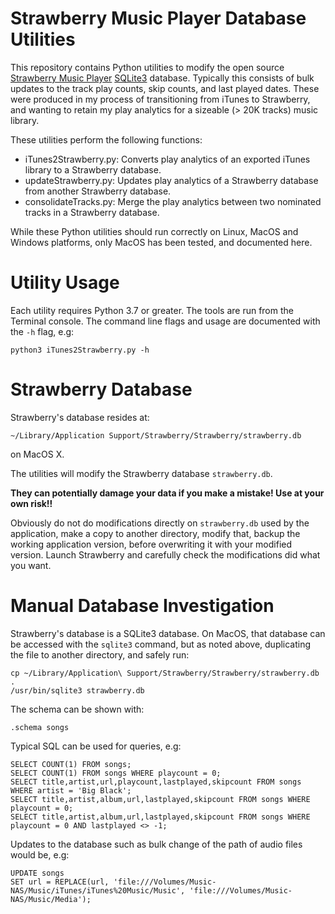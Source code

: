 Strawberry Music Player Database Utilities
==========================================

This repository contains Python utilities to modify the open source
[Strawberry Music Player](https://www.strawberrymusicplayer.org/) [SQLite3](https://sqlite.org/index.html) database.
Typically this consists of bulk updates to the track play counts, skip counts, and last played dates.
These were produced in my process of transitioning from iTunes to Strawberry, and wanting
to retain my play analytics for a sizeable (> 20K tracks) music library.

These utilities perform the following functions:

- iTunes2Strawberry.py: Converts play analytics of an exported iTunes library to a Strawberry database.
- updateStrawberry.py: Updates play analytics of a Strawberry database from another Strawberry database.
- consolidateTracks.py: Merge the play analytics between two nominated tracks in a Strawberry database.

While these Python utilities should run correctly on Linux, MacOS and Windows platforms,
only MacOS has been tested, and documented here.

# Utility Usage

Each utility requires Python 3.7 or greater. The tools are run from the Terminal
console. The command line flags and usage are documented with the `-h` flag, e.g:

```
python3 iTunes2Strawberry.py -h
```

# Strawberry Database 

Strawberry's database resides at:

`~/Library/Application Support/Strawberry/Strawberry/strawberry.db`

on MacOS X.

The utilities will modify the Strawberry database `strawberry.db`.

**They can potentially damage your data if you make a mistake! Use at your own risk!!**

Obviously do not do modifications directly on `strawberry.db` used by the application,
make a copy to another directory, modify that, backup the working application version,
before overwriting it with your modified version. Launch Strawberry and carefully check
the modifications did what you want.

# Manual Database Investigation

Strawberry's database is a SQLite3 database. On MacOS, that database can be accessed with
the `sqlite3` command, but as noted above, duplicating the file to another directory, and safely run:

```
cp ~/Library/Application\ Support/Strawberry/Strawberry/strawberry.db .
/usr/bin/sqlite3 strawberry.db
```

The schema can be shown with:

```
.schema songs
```

Typical SQL can be used for queries, e.g:

```
SELECT COUNT(1) FROM songs;
SELECT COUNT(1) FROM songs WHERE playcount = 0;
SELECT title,artist,url,playcount,lastplayed,skipcount FROM songs WHERE artist = 'Big Black';
SELECT title,artist,album,url,lastplayed,skipcount FROM songs WHERE playcount = 0;
SELECT title,artist,album,url,lastplayed,skipcount FROM songs WHERE playcount = 0 AND lastplayed <> -1;
```

Updates to the database such as bulk change of the path of audio files would be, e.g:

```
UPDATE songs
SET url = REPLACE(url, 'file:///Volumes/Music-NAS/Music/iTunes/iTunes%20Music/Music', 'file:///Volumes/Music-NAS/Music/Media');
```

